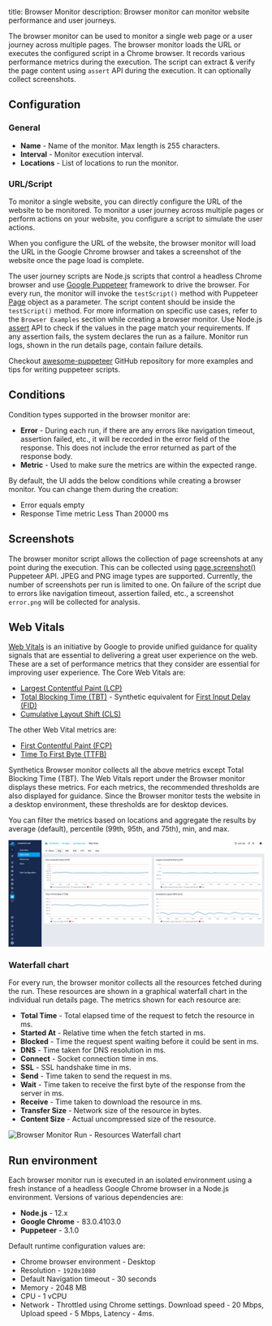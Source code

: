 title: Browser Monitor
description: Browser monitor can monitor website performance and user journeys.

The browser monitor can be used to monitor a single web page or a user journey across multiple pages. The browser monitor loads the URL or executes the configured script in a Chrome browser. It records various performance metrics during the execution. The script can extract & verify the page content using `assert` API during the execution. It can optionally collect screenshots.

## Configuration

### General

* **Name** - Name of the monitor. Max length is 255 characters.
* **Interval** - Monitor execution interval.
* **Locations** - List of locations to run the monitor.

### URL/Script

To monitor a single website, you can directly configure the URL of the website to be monitored. To monitor a user journey across multiple pages or perform actions on your website, you configure a script to simulate the user actions.

When you configure the URL of the website, the browser monitor will load the URL in the Google Chrome browser and takes a screenshot of the website once the page load is complete.

The user journey scripts are Node.js scripts that control a headless Chrome browser and use [Google Puppeteer](https://github.com/puppeteer/puppeteer#puppeteer) framework to drive the browser. For every run, the monitor will invoke the `testScript()` method with Puppeteer [Page](https://github.com/puppeteer/puppeteer/blob/master/docs/api.md#class-page) object as a parameter. The script content should be inside the `testScript()` method. For more information on specific use cases, refer to the `Browser Examples` section while creating a browser monitor. Use Node.js [assert](https://nodejs.org/api/assert.html) API to check if the values in the page match your requirements. If any assertion fails, the system declares the run as a failure. Monitor run logs, shown in the run details page, contain failure details.

Checkout [awesome-puppeteer](https://github.com/transitive-bullshit/awesome-puppeteer) GitHub repository for more examples and tips for writing puppeteer scripts.

## Conditions

Condition types supported in the browser monitor are:

* **Error** - During each run, if there are any errors like navigation timeout, assertion failed, etc., it will be recorded in the error field of the response. This does not include the error returned as part of the response body. 
* **Metric** - Used to make sure the metrics are within the expected range. 

By default, the UI adds the below conditions while creating a browser monitor. You can change them during the creation:

* Error equals empty
* Response Time metric Less Than 20000 ms

## Screenshots

The browser monitor script allows the collection of page screenshots at any point during the execution. This can be collected using [page.screenshot()](https://github.com/puppeteer/puppeteer/blob/master/docs/api.md#pagescreenshotoptions) Puppeteer API. JPEG and PNG image types are supported. Currently, the number of screenshots per run is limited to one. On failure of the script due to errors like navigation timeout, assertion failed, etc., a screenshot `error.png` will be collected for analysis.

## Web Vitals

[Web Vitals](https://web.dev/vitals/) is an initiative by Google to provide unified guidance for quality signals that are essential to delivering a great user experience on the web. These are a set of performance metrics that they consider are essential for improving user experience. The Core Web Vitals are:

* [Largest Contentful Paint (LCP)](https://web.dev/lcp/)
* [Total Blocking Time (TBT)](https://web.dev/tbt/) - Synthetic equivalent for [First Input Delay (FID)](https://web.dev/fid/)
* [Cumulative Layout Shift (CLS)](https://web.dev/cls/)

The other Web Vital metrics are:

* [First Contentful Paint (FCP)](https://web.dev/fcp/)
* [Time To First Byte (TTFB)](https://web.dev/time-to-first-byte/)

Synthetics Browser monitor collects all the above metrics except Total Blocking Time (TBT). The Web Vitals report under the Browser monitor displays these metrics. For each metrics, the recommended thresholds are also displayed for guidance. Since the Browser monitor tests the website in a desktop environment, these thresholds are for desktop devices.

You can filter the metrics based on locations and aggregate the results by average (default), percentile (99th, 95th, and 75th), min, and max.

![Synthetics Web Vitals](../images/synthetics/web-vitals.png)

### Waterfall chart

For every run, the browser monitor collects all the resources fetched during the run. These resources are shown in a graphical waterfall chart in the individual run details page. The metrics shown for each resource are:

* **Total Time** - Total elapsed time of the request to fetch the resource in ms.
* **Started At** - Relative time when the fetch started in ms.
* **Blocked** - Time the request spent waiting before it could be sent in ms.
* **DNS** - Time taken for DNS resolution in ms.
* **Connect** - Socket connection time in ms.
* **SSL** - SSL handshake time in ms.
* **Send** - Time taken to send the request in ms.
* **Wait** - Time taken to receive the first byte of the response from the server in ms.
* **Receive** - Time taken to download the resource in ms.
* **Transfer Size** - Network size of the resource in bytes.
* **Content Size** - Actual uncompressed size of the resource.

<img
  class="content-modal-image"
  alt="Browser Monitor Run - Resources Waterfall chart"
  src="../../images/synthetics/waterfall.png"
  title="Browser Run - Resources Waterfall Chart"
/>

## Run environment

Each browser monitor run is executed in an isolated environment using a fresh instance of a headless Google Chrome browser in a Node.js environment. Versions of various dependencies are:

* **Node.js** - 12.x
* **Google Chrome** - 83.0.4103.0
* **Puppeteer** - 3.1.0

Default runtime configuration values are:

* Chrome browser environment - Desktop
* Resolution - `1920x1080`
* Default Navigation timeout - 30 seconds
* Memory - 2048 MB
* CPU - 1 vCPU
* Network - Throttled using Chrome settings. Download speed - 20 Mbps, Upload speed - 5 Mbps, Latency - 4ms.